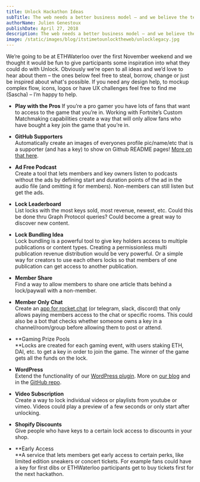 ```yaml
---
title: Unlock Hackathon Ideas
subTitle: The web needs a better business model — and we believe the technology is finally here to do it. 
authorName: Julien Genestoux
publishDate: April 27, 2018
description: The web needs a better business model — and we believe the technology is finally here to do it.
image: /static/images/blog/itstimetounlocktheweb/unlocklegacy.jpg
---
```


We’re going to be at ETHWaterloo over the first November weekend and we thought it would be fun to give participants some inspiration into what they could do with Unlock. Obviously we’re open to all ideas and we’d love to hear about them – the ones below feel free to steal, borrow, change or just be inspired about what's possible. If you need any design help, to mockup complex flow, icons, logos or have UX challenges feel free to find me (Sascha) – I’m happy to help.

*   **Play with the Pros**
If you’re a pro gamer you have lots of fans that  want to access to the game that you’re in. Working with Fortnite’s Custom Matchmaking capabilities create a way that will only allow fans who have bought a key join the game that you’re in.

*   **GitHub Supporters** \
Automatically create an images of everyones profile pic/name/etc that is a supporter (and has a key) to show on Github README pages! [More on that here](https://unlock-protocol.com/blog/unlock-donations/).
*   **Ad Free Podcast** \
Create a tool that lets members and key owners listen to podcasts without the ads by defining start and duration points of the ad in the audio file (and omitting it for members). Non-members can still listen but get the ads.
*   **Lock Leaderboard** \
List locks with the most keys sold, most revenue, newest, etc. Could this be done thru Graph Protocol queries? Could become a great way to discover new content.
*   **Lock Bundling Idea** \
Lock bundling is a powerful tool to give key holders access to multiple publications or content types. Creating a permissionless multi publication revenue distribution would be very powerful. Or a simple way for creators to use each others locks so that members of one publication can get access to another publication.
*   **Member Share** \
Find a way to allow members to share one article thats behind a lock/paywall with a non-member.
*   **Member Only Chat** \
Create an [app for rocket.chat](https://rocket.chat/docs/developer-guides/developing-apps/#what-is-a-rocketchat-app) (or telegram, slack, discord) that only allows paying members access to the chat or specific rooms. This could also be a bot that checks whether someone owns a key in a channel/room/group before allowing them to post or attend.
*   **Gaming Prize Pools \
**Locks are created for each gaming event, with users staking ETH, DAI, etc. to get a key in order to join the game. The winner of the game gets all the funds on the lock.
*   **WordPress** \
Extend the functionality of our [WordPress plugin](https://github.com/unlock-protocol/unlock-wordpress-plugin,). More on [our blog](https://unlock-protocol.com/blog/wordpress-plugin/) and in the [GitHub repo](https://wordpress.org/plugins/unlock-protocol/).
*   **Video Subscription** \
Create a way to lock individual videos or playlists from youtube or vimeo. Videos could play a preview of a few seconds or only start after unlocking.
*   **Shopify Discounts** \
Give people who have keys to a certain lock access to discounts in your shop.
*   **Early Access \
**A service that lets members get early access to certain perks, like limited edition sneakers or concert tickets. For example fans could have a key for first dibs or ETHWaterloo participants get to buy tickets first for the next hackathon.
